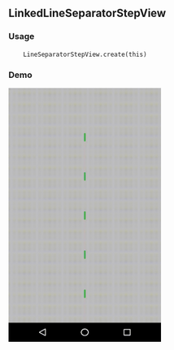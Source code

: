 ## LinkedLineSeparatorStepView

### Usage

```
    LineSeparatorStepView.create(this)
```

### Demo

<img src="https://github.com/Anwesh43/LinkedLineSeparatorStepView/blob/master/demo/lineseparatorstepview.gif" width = "300px" height = "500px">